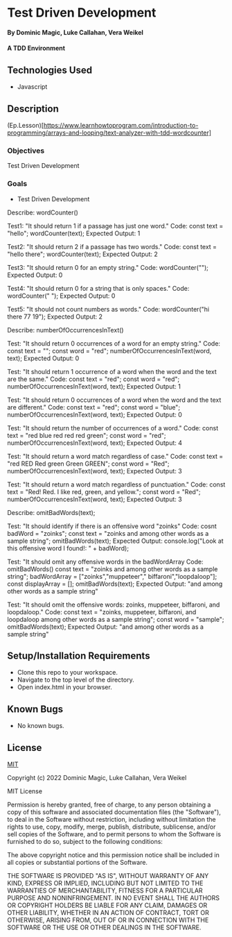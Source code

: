 # Test Driven Development

#### By Dominic Magic, Luke Callahan, Vera Weikel

#### A TDD Environment


## Technologies Used

* Javascript

## Description
(Ep.Lesson)[https://www.learnhowtoprogram.com/introduction-to-programming/arrays-and-looping/text-analyzer-with-tdd-wordcounter]

### Objectives 

Test Driven Development


### Goals
* Test Driven Development

Describe: wordCounter()

Test1: "It should return 1 if a passage has just one word."
Code:
const text = "hello";
wordCounter(text);
Expected Output: 1

Test2: "It should return 2 if a passage has two words."
Code:
const text = "hello there";
wordCounter(text);
Expected Output: 2

Test3: "It should return 0 for an empty string."
Code: wordCounter("");
Expected Output: 0

Test4: "It should return 0 for a string that is only spaces."
Code: wordCounter("            ");
Expected Output: 0

Test5: "It should not count numbers as words."
Code: wordCounter("hi there 77 19");
Expected Output: 2

Describe: numberOfOccurrencesInText()

Test: "It should return 0 occurrences of a word for an empty string."
Code:
const text = "";
const word = "red";
numberOfOccurrencesInText(word, text);
Expected Output: 0

Test: "It should return 1 occurrence of a word when the word and the text are the same."
Code:
const text = "red";
const word = "red";
numberOfOccurrencesInText(word, text);
Expected Output: 1

Test: "It should return 0 occurrences of a word when the word and the text are different."
Code:
const text = "red";
const word = "blue";
numberOfOccurrencesInText(word, text);
Expected Output: 0

Test: "It should return the number of occurrences of a word."
Code:
const text = "red blue red red red green";
const word = "red";
numberOfOccurrencesInText(word, text);
Expected Output: 4

Test: "It should return a word match regardless of case."
Code:
const text = "red RED Red green Green GREEN";
const word = "Red";
numberOfOccurrencesInText(word, text);
Expected Output: 3

Test: "It should return a word match regardless of punctuation."
Code:
const text = "Red! Red. I like red, green, and yellow.";
const word = "Red";
numberOfOccurrencesInText(word, text);
Expected Output: 3

Describe: omitBadWords(text);

Test: "It should identify if there is an offensive word "zoinks"
Code:
cosnt badWord = "zoinks";
const text = "zoinks and among other words as a sample string";
omitBadWords(text);
Expected Output: console.log("Look at this offensive word I found!: " + badWord);


Test: "It should omit any offensive words in the badWordArray
Code: omitBadWords()
const text = "zoinks and among other words as a sample string";
badWordArray =  ["zoinks","muppeteer"," biffaroni","loopdaloop"];
const displayArray = [];
omitBadWords(text);
Expected Output: "and among other words as a sample string"


Test: "It should omit the offensive words: zoinks, muppeteer, biffaroni, and loopdaloop."
Code:
const text = "zoinks, muppeteer, biffaroni, and loopdaloop among other words as a sample string";
const word = "sample";
omitBadWords(text);
Expected Output: "and among other words as a sample string"

## Setup/Installation Requirements

* Clone this repo to your workspace.
* Navigate to the top level of the directory.
* Open index.html in your browser.

## Known Bugs

* No known bugs.

## License

[MIT](https://choosealicense.com/licenses/mit/)

Copyright (c) 2022  Dominic Magic, Luke Callahan, Vera Weikel

MIT License

Permission is hereby granted, free of charge, to any person obtaining a copy
of this software and associated documentation files (the "Software"), to deal
in the Software without restriction, including without limitation the rights
to use, copy, modify, merge, publish, distribute, sublicense, and/or sell
copies of the Software, and to permit persons to whom the Software is
furnished to do so, subject to the following conditions:

The above copyright notice and this permission notice shall be included in all
copies or substantial portions of the Software.

THE SOFTWARE IS PROVIDED "AS IS", WITHOUT WARRANTY OF ANY KIND, EXPRESS OR
IMPLIED, INCLUDING BUT NOT LIMITED TO THE WARRANTIES OF MERCHANTABILITY,
FITNESS FOR A PARTICULAR PURPOSE AND NONINFRINGEMENT. IN NO EVENT SHALL THE
AUTHORS OR COPYRIGHT HOLDERS BE LIABLE FOR ANY CLAIM, DAMAGES OR OTHER
LIABILITY, WHETHER IN AN ACTION OF CONTRACT, TORT OR OTHERWISE, ARISING FROM,
OUT OF OR IN CONNECTION WITH THE SOFTWARE OR THE USE OR OTHER DEALINGS IN THE
SOFTWARE.